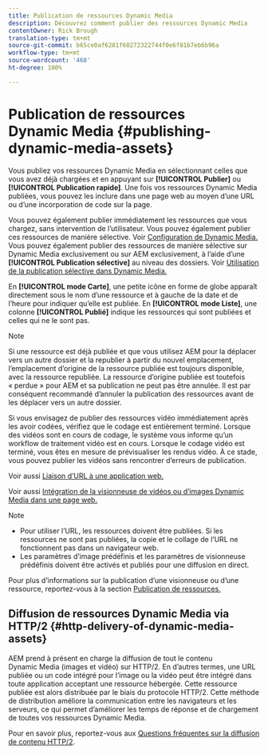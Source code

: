 ```yaml
---
title: Publication de ressources Dynamic Media
description: Découvrez comment publier des ressources Dynamic Media
contentOwner: Rick Brough
translation-type: tm+mt
source-git-commit: b65ce0af6281f60272322744f0e6f81b7eb6b96a
workflow-type: tm+mt
source-wordcount: '468'
ht-degree: 100%

---
```



# Publication de ressources Dynamic Media {#publishing-dynamic-media-assets}

Vous publiez vos ressources Dynamic Media en sélectionnant celles que vous avez déjà chargées et en appuyant sur **[!UICONTROL Publier]** ou **[!UICONTROL Publication rapide]**. Une fois vos ressources Dynamic Media publiées, vous pouvez les inclure dans une page web au moyen d’une URL ou d’une incorporation de code sur la page.

Vous pouvez également publier immédiatement les ressources que vous chargez, sans intervention de l’utilisateur. Vous pouvez également publier ces ressources de manière sélective. Voir [Configuration de Dynamic Media.](config-dm.md) Vous pouvez également publier des ressources de manière sélective sur Dynamic Media exclusivement ou sur AEM exclusivement, à l’aide d’une **[!UICONTROL Publication sélective]** au niveau des dossiers. Voir [Utilisation de la publication sélective dans Dynamic Media.](/help/assets/dynamic-media/selective-publishing.md)

En **[!UICONTROL mode Carte]**, une petite icône en forme de globe apparaît directement sous le nom d’une ressource et à gauche de la date et de l’heure pour indiquer qu’elle est publiée. En **[!UICONTROL mode Liste]**, une colonne **[!UICONTROL Publié]** indique les ressources qui sont publiées et celles qui ne le sont pas.

>[!NOTE]
>
>Si une ressource est déjà publiée et que vous utilisez AEM pour la déplacer vers un autre dossier et la republier à partir du nouvel emplacement, l’emplacement d’origine de la ressource publiée est toujours disponible, avec la ressource republiée. La ressource d’origine publiée est toutefois « perdue » pour AEM et sa publication ne peut pas être annulée. Il est par conséquent recommandé d’annuler la publication des ressources avant de les déplacer vers un autre dossier.

Si vous envisagez de publier des ressources vidéo immédiatement après les avoir codées, vérifiez que le codage est entièrement terminé. Lorsque des vidéos sont en cours de codage, le système vous informe qu’un workflow de traitement vidéo est en cours. Lorsque le codage vidéo est terminé, vous êtes en mesure de prévisualiser les rendus vidéo. À ce stade, vous pouvez publier les vidéos sans rencontrer d’erreurs de publication.

Voir aussi [Liaison d’URL à une application web.](linking-urls-to-yourwebapplication.md)

Voir aussi [Intégration de la visionneuse de vidéos ou d’images Dynamic Media dans une page web.](embed-code.md)

>[!NOTE]
>
>* Pour utiliser l’URL, les ressources doivent être publiées. Si les ressources ne sont pas publiées, la copie et le collage de l’URL ne fonctionnent pas dans un navigateur web.
>* Les paramètres d’image prédéfinis et les paramètres de visionneuse prédéfinis doivent être activés et publiés pour une diffusion en direct.
>



Pour plus d’informations sur la publication d’une visionneuse ou d’une ressource, reportez-vous à la section [Publication de ressources.](/help/assets/manage-digital-assets.md)

## Diffusion de ressources Dynamic Media via HTTP/2  {#http-delivery-of-dynamic-media-assets}

AEM prend à présent en charge la diffusion de tout le contenu Dynamic Media (images et vidéo) sur HTTP/2. En d’autres termes, une URL publiée ou un code intégré pour l’image ou la vidéo peut être intégré dans toute application acceptant une ressource hébergée. Cette ressource publiée est alors distribuée par le biais du protocole HTTP/2. Cette méthode de distribution améliore la communication entre les navigateurs et les serveurs, ce qui permet d’améliorer les temps de réponse et de chargement de toutes vos ressources Dynamic Media.

Pour en savoir plus, reportez-vous aux [Questions fréquentes sur la diffusion de contenu HTTP/2](/help/assets/dynamic-media/http2faq.md).
<!--this md file used to reside under sites-administering-->
